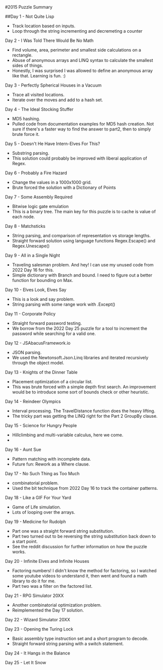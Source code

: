 #2015 Puzzle Summary 

##Day 1 - Not Quite Lisp
- Track location based on inputs. 
- Loop through the string incrementing and decremeting a counter

Day 2 - I Was Told There Would Be No Math
- Find volume, area, perimeter and smallest side calculations on a rectangle.
- Abuse of anonymous arrays and LINQ syntax to calculate the smallest sides of things.
- Honestly, I was surprised I was allowed to define an anonymous array like that. Learning is fun. :) 

Day 3 - Perfectly Spherical Houses in a Vacuum
- Trace all visited locations.
- Iterate over the moves and add to a hash set. 

Day 4 - The Ideal Stocking Stuffer
- MD5 hashing. 
- Pulled code from documentation examples for MD5 hash creation. Not sure if there's a faster way to find the answer to part2, then to simply brute force it. 

Day 5 - Doesn't He Have Intern-Elves For This?
- Substring parsing. 
- This solution could probably be improved with liberal application of Regex.

Day 6 - Probably a Fire Hazard
- Change the values in a 1000x1000 grid. 
- Brute forced the solution with a Dictionary of Points

Day 7 - Some Assembly Required
- Bitwise logic gate emulation 
- This is a binary tree. The main key for this puzzle is to cache is value of each node. 

Day 8 - Matchsticks
- String parsing, and comparison of representation vs storage lengths.
- Straight forward solution using language functions Regex.Escape() and Regex.Unescape()

Day 9 - All in a Single Night
- Traveling salesman problem. And hey! I can use my unused code from 2022 Day 16 for this. 
- Simple dictionary with Branch and bound. I need to figure out a better function for bounding on Max.

Day 10 - Elves Look, Elves Say
- This is a look and say problem. 
- String parsing with some range work with .Except()

Day 11 - Corporate Policy
- Straight forward password testing.
- We borrow from the 2022 Day 25 puzzle for a tool to increment the password while searching for a valid one.

Day 12 - JSAbacusFramework.io
- JSON parsing.
- We used the Newtonsoft.Json.Linq libraries and iterated recursively through the object model. 

Day 13 - Knights of the Dinner Table
- Placement optimization of a circular list.
- This was brute forced with a simple depth first search. An improvement would be to introduce some sort of bounds check or other heuristic.  

Day 14 - Reindeer Olympics
- Interval processing. The TravelDistance function does the heavy lifting.
- The tricky part was getting the LINQ right for the Part 2 GroupBy clause. 

Day 15 - Science for Hungry People
- Hillclimbing and multi-variable calculus, here we come.
- 

Day 16 - Aunt Sue
- Pattern matching with incomplete data. 
- Future fun: Rework as a Where clause. 

Day 17 - No Such Thing as Too Much
- combinatorial problem.
- Used the bit technique from 2022 Day 16 to track the container patterns.

Day 18 - Like a GIF For Your Yard
- Game of Life simulation.
- Lots of looping over the arrays. 

Day 19 - Medicine for Rudolph
- Part one was a straight forward string substitution. 
- Part two turned out to be reversing the string substitution back down to a start point.
- See the reddit discussion for further information on how the puzzle works.

Day 20 - Infinite Elves and Infinite Houses
- Factoring numbers! I didn't know the method for factoring, so I watched some youtube videos to understand it, then went and found a math library to do it for me.
- Part two was a filter on the factored list. 

Day 21 - RPG Simulator 20XX
- Another combinatorial optimization problem.
- Reimplemented the Day 17 solution.

Day 22 - Wizard Simulator 20XX

Day 23 - Opening the Turing Lock
- Basic assembly type instruction set and a short program to decode.
- Straight forward string parsing with a switch statement.

Day 24 - It Hangs in the Balance

Day 25 - Let It Snow
